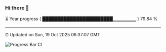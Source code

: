 ### Hi there 👋

⏳ Year progress { ███████████████████████▁▁▁▁▁▁▁ } 79.84 %

---

⏰ Updated on Sun, 19 Oct 2025 09:37:07 GMT

![Progress Bar CI](https://github.com/IshwaranRudhara/GIT-ACTION/workflows/Progress%20Bar%20CI/badge.svg)

